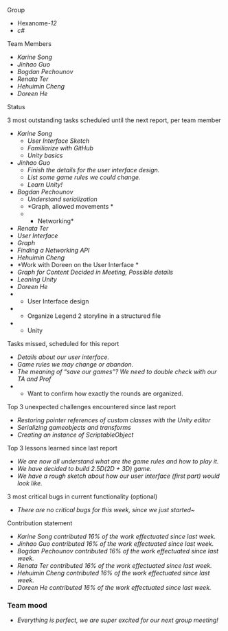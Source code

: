 Group

 * Hexanome-*12*
 * *c#*

Team Members

 * *Karine Song*
 * *Jinhao Guo*
 * *Bogdan Pechounov*
 * *Renata Ter*
 * *Hehuimin Cheng*
 * *Doreen He*

Status

3 most outstanding tasks scheduled until the next report, per team member

 * *Karine Song*
   * *User Interface Sketch*
   * *Familiarize with GitHub*
   * *Unity basics*
 * *Jinhao Guo*
   * *Finish the details for the user interface design.*
   * *List some game rules we could change.*
   * *Learn Unity!*
 * *Bogdan Pechounov*
   * *Understand serialization*
   * *Graph, allowed movements *
   * * Networking*
 * *Renata Ter*
  * *User Interface* 
  * *Graph*
  * *Finding a Networking API*
 * *Hehuimin Cheng*
  * *Work with Doreen on the User Interface * 
  * *Graph for Content Decided in Meeting, Possible details*
  * *Leaning Unity*
 * *Doreen He*
  * * User Interface design
  * * Organize Legend 2 storyline in a structured file
  * * Unity

Tasks missed, scheduled for this report

 * *Details about our user interface.*
 * *Game rules we may change or abandon.*
 * *The meaning of “save our games”? We need to double check with our TA and Prof*
 * * Want to confirm how exactly the rounds are organized.

Top 3 unexpected challenges encountered since last report

 * *Restoring pointer references of custom classes with the Unity editor*
 * *Serializing gameobjects and transforms*
 * *Creating an instance of ScriptableObject*

Top 3 lessons learned since last report

 * *We are now all understand what are the game rules and how to play it.*
 * *We have decided to build 2.5D(2D + 3D) game.*
 * *We have a rough sketch about how our user interface (first part) would look like.*

3 most critical bugs in current functionality (optional)

 * *There are no critical bugs for this week, since we just started~*

Contribution statement

 * *Karine Song contributed 16% of the work effectuated since last week.*
 * *Jinhao Guo contributed 16% of the work effectuated since last week.*
 * *Bogdan Pechounov contributed 16% of the work effectuated since last week.*
 * *Renata Ter contributed 16% of the work effectuated since last week.*
 * *Hehuimin Cheng contributed 16% of the work effectuated since last week.*
 * *Doreen He contributed 16% of the work effectuated since last week.*

### Team mood

 * *Everything is perfect, we are super excited for our next group meeting!*

